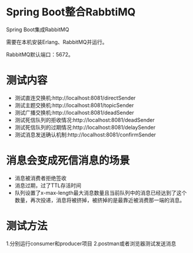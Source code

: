 # Spring Boot整合RabbtiMQ
Spring Boot集成RabbitMQ

需要在本机安装Erlang、RabbitMQ并运行。

RabbitMQ默认端口：5672。

# 测试内容

- 测试直连交换机:http://localhost:8081/directSender
- 测试主题交换机:http://localhost:8081/topicSender
- 测试广播交换机:http://localhost:8081/deadSender
- 测试死信队列的拒收情况:http://localhost:8081/deadSender
- 测试死信队列的过期情况:http://localhost:8081/delaySender
- 测试消息发送确认机制:http://localhost:8081/confirmSender
# 消息会变成死信消息的场景
- 消息被消费者拒绝签收
- 消息过期，过了TTL存活时间
- 队列设置了x-max-length最大消息数量且当前队列中的消息已经达到了这个数量，再次投递，消息将被挤掉，被挤掉的是最靠近被消费那一端的消息。

# 测试方法
1.分别运行consumer和producer项目
2.postman或者浏览器测试发送消息
